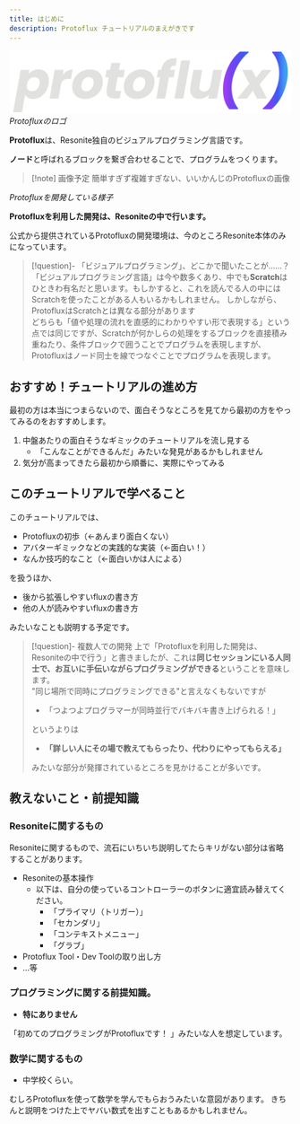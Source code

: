 ```yaml
---
title: はじめに
description: Protoflux チュートリアルのまえがきです
---
```

![Protoflux](../image/Protoflux_Logo_Color.svg)
*Protofluxのロゴ*


**Protoflux**は、Resonite独自のビジュアルプログラミング言語です。

**ノード**と呼ばれるブロックを繋ぎ合わせることで、プログラムをつくります。

>[!note] 画像予定
> 簡単すぎず複雑すぎない、いいかんじのProtofluxの画像

*Protofluxを開発している様子*

**Protofluxを利用した開発は、Resoniteの中で行います。**

公式から提供されているProtofluxの開発環境は、今のところResonite本体のみになっています。
>[!question]- 「ビジュアルプログラミング」、どこかで聞いたことが……？
> 「ビジュアルプログラミング言語」は今や数多くあり、中でも**Scratch**はひときわ有名だと思います。もしかすると、これを読んでる人の中にはScratchを使ったことがある人もいるかもしれません。
> しかしながら、ProtofluxはScratchとは異なる部分があります</br>
> どちらも「値や処理の流れを直感的にわかりやすい形で表現する」という点では同じですが、Scratchが何かしらの処理をするブロックを直接積み重ねたり、条件ブロックで囲うことでプログラムを表現しますが、Protofluxはノード同士を線でつなぐことでプログラムを表現します。</br>
## おすすめ！チュートリアルの進め方
最初の方は本当につまらないので、面白そうなところを見てから最初の方をやってみるのをおすすめします。

1. 中盤あたりの面白そうなギミックのチュートリアルを流し見する
   - 「こんなことができるんだ」みたいな発見があるかもしれません
2. 気分が高まってきたら最初から順番に、実際にやってみる

## このチュートリアルで学べること
このチュートリアルでは、
- Protofluxの初歩（←あんまり面白くない）
- アバターギミックなどの実践的な実装（←面白い！）
- なんか技巧的なこと（←面白いかは人による）

を扱うほか、
- 後から拡張しやすいfluxの書き方
- 他の人が読みやすいfluxの書き方

みたいなことも説明する予定です。
>[!question]- 複数人での開発
> 上で「Protofluxを利用した開発は、Resoniteの中で行う」と書きましたが、これは**同じセッションにいる人同士で、お互いに手伝いながらプログラミングができる**ということを意味します。</br>
> "同じ場所で同時にプログラミングできる"と言えなくもないですが
> - 「つよつよプログラマーが同時並行でバキバキ書き上げられる！」
> 
> というよりは
> - **「詳しい人にその場で教えてもらったり、代わりにやってもらえる」**
> 
> みたいな部分が発揮されているところを見かけることが多いです。
## 教えないこと・前提知識
### Resoniteに関するもの
Resoniteに関するもので、流石にいちいち説明してたらキリがない部分は省略することがあります。
- Resoniteの基本操作
  - 以下は、自分の使っているコントローラーのボタンに適宜読み替えてください。
    - 「プライマリ（トリガー）」
    - 「セカンダリ」
    - 「コンテキストメニュー」
    - 「グラブ」
- Protoflux Tool・Dev Toolの取り出し方
- …等

### プログラミングに関する前提知識。
- **特にありません**

「初めてのプログラミングがProtofluxです！ 」みたいな人を想定しています。
### 数学に関するもの
- 中学校くらい。 

むしろProtofluxを使って数学を学んでもらおうみたいな意図があります。
きちんと説明をつけた上でヤバい数式を出すこともあるかもしれません。